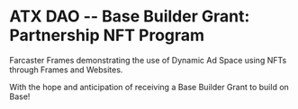 # ATX DAO -- Base Builder Grant: Partnership NFT Program

Farcaster Frames demonstrating the use of Dynamic Ad Space using NFTs through Frames and Websites.

With the hope and anticipation of receiving a Base Builder Grant to build on Base!